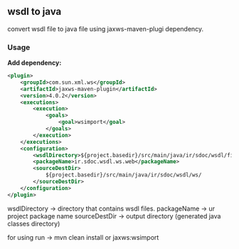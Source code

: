 ## wsdl to java

convert wsdl file to java file using jaxws-maven-plugi dependency.

### Usage

**Add dependency:**

```xml
<plugin>
    <groupId>com.sun.xml.ws</groupId>
    <artifactId>jaxws-maven-plugin</artifactId>
    <version>4.0.2</version>
    <executions>
        <execution>
            <goals>
                <goal>wsimport</goal>
            </goals>
        </execution>
    </executions>
    <configuration>
        <wsdlDirectory>${project.basedir}/src/main/java/ir/sdoc/wsdl/file/</wsdlDirectory>
        <packageName>ir.sdoc.wsdl.ws.web</packageName>
        <sourceDestDir>
            ${project.basedir}/src/main/java/ir/sdoc/wsdl/ws/
        </sourceDestDir>
    </configuration>
</plugin>
```
wsdlDirectory -> directory that contains wsdl files.
packageName -> ur project package name
sourceDestDir -> output directory (generated java classes directory)



for using run -> mvn clean install
or jaxws:wsimport